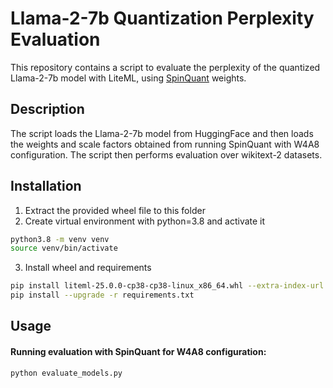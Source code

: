 # Llama-2-7b Quantization Perplexity Evaluation

This repository contains a script to evaluate the perplexity of the quantized Llama-2-7b model with LiteML, using [SpinQuant](https://github.com/facebookresearch/SpinQuant) weights.

## Description

The script loads the Llama-2-7b model from HuggingFace and then loads the weights and scale factors obtained from running SpinQuant with W4A8 configuration.
The script then performs evaluation over wikitext-2 datasets.

## Installation
1. Extract the provided wheel file to this folder
2. Create virtual environment with python=3.8 and activate it
```bash
python3.8 -m venv venv
source venv/bin/activate
```
3. Install wheel and requirements
```bash
pip install liteml-25.0.0-cp38-cp38-linux_x86_64.whl --extra-index-url https://download.pytorch.org/whl/cu117
pip install --upgrade -r requirements.txt
```

## Usage

#### Running evaluation with SpinQuant for W4A8 configuration:
```bash
python evaluate_models.py
```

